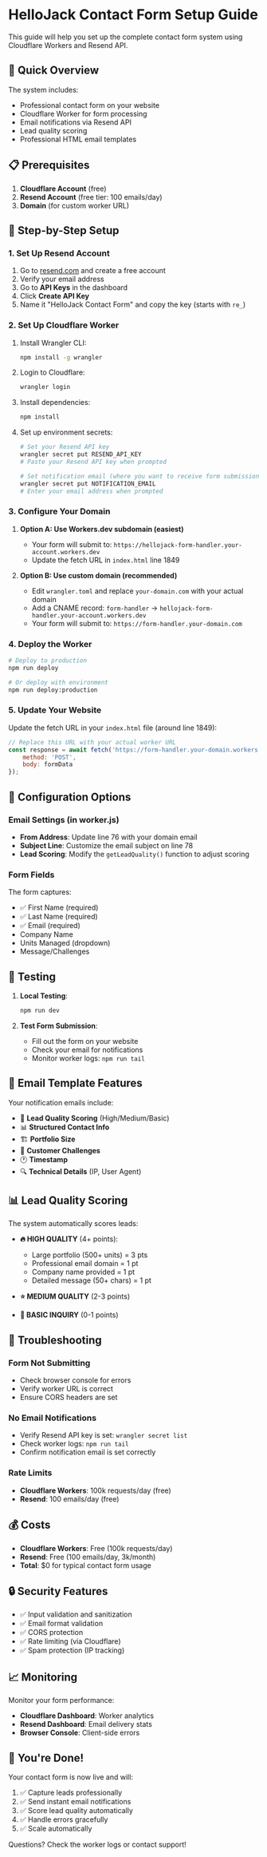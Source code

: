 # HelloJack Contact Form Setup Guide

This guide will help you set up the complete contact form system using Cloudflare Workers and Resend API.

## 🚀 Quick Overview

The system includes:
- Professional contact form on your website
- Cloudflare Worker for form processing
- Email notifications via Resend API
- Lead quality scoring
- Professional HTML email templates

## 📋 Prerequisites

1. **Cloudflare Account** (free)
2. **Resend Account** (free tier: 100 emails/day)
3. **Domain** (for custom worker URL)

## 🔧 Step-by-Step Setup

### 1. Set Up Resend Account

1. Go to [resend.com](https://resend.com) and create a free account
2. Verify your email address
3. Go to **API Keys** in the dashboard
4. Click **Create API Key**
5. Name it "HelloJack Contact Form" and copy the key (starts with `re_`)

### 2. Set Up Cloudflare Worker

1. Install Wrangler CLI:
   ```bash
   npm install -g wrangler
   ```

2. Login to Cloudflare:
   ```bash
   wrangler login
   ```

3. Install dependencies:
   ```bash
   npm install
   ```

4. Set up environment secrets:
   ```bash
   # Set your Resend API key
   wrangler secret put RESEND_API_KEY
   # Paste your Resend API key when prompted
   
   # Set notification email (where you want to receive form submissions)
   wrangler secret put NOTIFICATION_EMAIL
   # Enter your email address when prompted
   ```

### 3. Configure Your Domain

1. **Option A: Use Workers.dev subdomain (easiest)**
   - Your form will submit to: `https://hellojack-form-handler.your-account.workers.dev`
   - Update the fetch URL in `index.html` line 1849

2. **Option B: Use custom domain (recommended)**
   - Edit `wrangler.toml` and replace `your-domain.com` with your actual domain
   - Add a CNAME record: `form-handler` → `hellojack-form-handler.your-account.workers.dev`
   - Your form will submit to: `https://form-handler.your-domain.com`

### 4. Deploy the Worker

```bash
# Deploy to production
npm run deploy

# Or deploy with environment
npm run deploy:production
```

### 5. Update Your Website

Update the fetch URL in your `index.html` file (around line 1849):

```javascript
// Replace this URL with your actual worker URL
const response = await fetch('https://form-handler.your-domain.workers.dev', {
    method: 'POST',
    body: formData
});
```

## 🎯 Configuration Options

### Email Settings (in worker.js)

- **From Address**: Update line 76 with your domain email
- **Subject Line**: Customize the email subject on line 78
- **Lead Scoring**: Modify the `getLeadQuality()` function to adjust scoring

### Form Fields

The form captures:
- ✅ First Name (required)
- ✅ Last Name (required) 
- ✅ Email (required)
- Company Name
- Units Managed (dropdown)
- Message/Challenges

## 🧪 Testing

1. **Local Testing**:
   ```bash
   npm run dev
   ```

2. **Test Form Submission**:
   - Fill out the form on your website
   - Check your email for notifications
   - Monitor worker logs: `npm run tail`

## 🎨 Email Template Features

Your notification emails include:
- 🎯 **Lead Quality Scoring** (High/Medium/Basic)
- 📊 **Structured Contact Info**
- 🏗️ **Portfolio Size**
- 💬 **Customer Challenges**
- 🕐 **Timestamp**
- 🔍 **Technical Details** (IP, User Agent)

## 📊 Lead Quality Scoring

The system automatically scores leads:

- **🔥 HIGH QUALITY** (4+ points):
  - Large portfolio (500+ units) = 3 pts
  - Professional email domain = 1 pt
  - Company name provided = 1 pt
  - Detailed message (50+ chars) = 1 pt

- **⭐ MEDIUM QUALITY** (2-3 points)
- **📝 BASIC INQUIRY** (0-1 points)

## 🚨 Troubleshooting

### Form Not Submitting
- Check browser console for errors
- Verify worker URL is correct
- Ensure CORS headers are set

### No Email Notifications
- Verify Resend API key is set: `wrangler secret list`
- Check worker logs: `npm run tail`
- Confirm notification email is set correctly

### Rate Limits
- **Cloudflare Workers**: 100k requests/day (free)
- **Resend**: 100 emails/day (free)

## 💰 Costs

- **Cloudflare Workers**: Free (100k requests/day)
- **Resend**: Free (100 emails/day, 3k/month)
- **Total**: $0 for typical contact form usage

## 🔒 Security Features

- ✅ Input validation and sanitization
- ✅ Email format validation
- ✅ CORS protection
- ✅ Rate limiting (via Cloudflare)
- ✅ Spam protection (IP tracking)

## 📈 Monitoring

Monitor your form performance:
- **Cloudflare Dashboard**: Worker analytics
- **Resend Dashboard**: Email delivery stats
- **Browser Console**: Client-side errors

## 🎉 You're Done!

Your contact form is now live and will:
1. ✅ Capture leads professionally
2. ✅ Send instant email notifications
3. ✅ Score lead quality automatically
4. ✅ Handle errors gracefully
5. ✅ Scale automatically

Questions? Check the worker logs or contact support!
